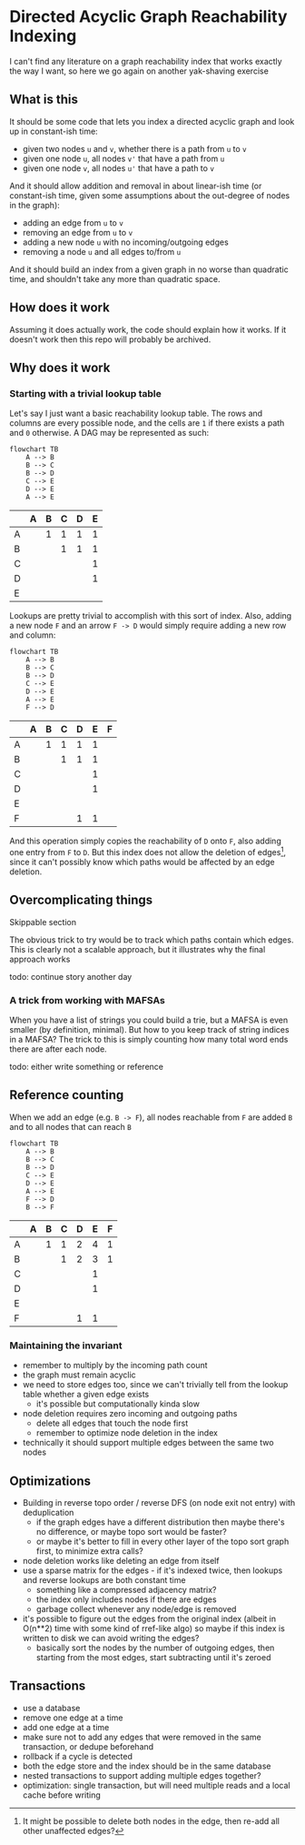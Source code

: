 # Directed Acyclic Graph Reachability Indexing

I can't find any literature on a graph reachability index that works exactly the way I want,
so here we go again on another yak-shaving exercise

## What is this

It should be some code that lets you index a directed acyclic graph and look up in constant-ish time:

* given two nodes `u` and `v`, whether there is a path from `u` to `v`
* given one node `u`, all nodes `v'` that have a path from `u`
* given one node `v`, all nodes `u'` that have a path to `v`

And it should allow addition and removal in about linear-ish time
(or constant-ish time, given some assumptions about the out-degree of nodes in the graph):

* adding an edge from `u` to `v`
* removing an edge from `u` to `v`
* adding a new node `u` with no incoming/outgoing edges
* removing a node `u` and all edges to/from `u`

And it should build an index from a given graph in no worse than quadratic time,
and shouldn't take any more than quadratic space.

## How does it work

Assuming it does actually work, the code should explain how it works.
If it doesn't work then this repo will probably be archived.

## Why does it work

### Starting with a trivial lookup table

Let's say I just want a basic reachability lookup table.
The rows and columns are every possible node, and the cells are `1` if there exists a path and `0` otherwise.
A DAG may be represented as such:

```mermaid
flowchart TB
    A --> B
    B --> C
    B --> D
    C --> E
    D --> E
    A --> E
```

|   | A | B | C | D | E |
|---|---|---|---|---|---|
| A |   | 1 | 1 | 1 | 1 |
| B |   |   | 1 | 1 | 1 |
| C |   |   |   |   | 1 |
| D |   |   |   |   | 1 |
| E |   |   |   |   |   |

Lookups are pretty trivial to accomplish with this sort of index.
Also, adding a new node `F` and an arrow `F -> D` would simply require adding a new row and column:

```mermaid
flowchart TB
    A --> B
    B --> C
    B --> D
    C --> E
    D --> E
    A --> E
    F --> D
```

|   | A | B | C | D | E | F |
|---|---|---|---|---|---|---|
| A |   | 1 | 1 | 1 | 1 |   |
| B |   |   | 1 | 1 | 1 |   |
| C |   |   |   |   | 1 |   |
| D |   |   |   |   | 1 |   |
| E |   |   |   |   |   |   |
| F |   |   |   | 1 | 1 |   |

And this operation simply copies the reachability of `D` onto `F`, also adding one entry from `F` to `D`.
But this index does not allow the deletion of edges[^footnote-edge-deletion-1],
since it can't possibly know which paths would be affected by an edge deletion.

[^footnote-edge-deletion-1]: It might be possible to delete both nodes in the edge,
then re-add all other unaffected edges?

## Overcomplicating things

Skippable section

The obvious trick to try would be to track which paths contain which edges.
This is clearly not a scalable approach, but it illustrates why the final approach works

todo: continue story another day

### A trick from working with MAFSAs

When you have a list of strings you could build a trie, but a MAFSA is even smaller (by definition, minimal).
But how to you keep track of string indices in a MAFSA?
The trick to this is simply counting how many total word ends there are after each node.

todo: either write something or reference

## Reference counting

When we add an edge (e.g. `B -> F`), all nodes reachable from `F` are added `B` and to all nodes that can reach `B`

```mermaid
flowchart TB
    A --> B
    B --> C
    B --> D
    C --> E
    D --> E
    A --> E
    F --> D
    B --> F
```

|   | A | B | C | D | E | F |
|---|---|---|---|---|---|---|
| A |   | 1 | 1 | 2 | 4 | 1 |
| B |   |   | 1 | 2 | 3 | 1 |
| C |   |   |   |   | 1 |   |
| D |   |   |   |   | 1 |   |
| E |   |   |   |   |   |   |
| F |   |   |   | 1 | 1 |   |

### Maintaining the invariant

* remember to multiply by the incoming path count
* the graph must remain acyclic
* we need to store edges too, since we can't trivially tell from the lookup table whether a given edge exists
    * it's possible but computationally kinda slow
* node deletion requires zero incoming and outgoing paths
    * delete all edges that touch the node first
    * remember to optimize node deletion in the index
* technically it should support multiple edges between the same two nodes

## Optimizations

* Building in reverse topo order / reverse DFS (on node exit not entry) with deduplication
    * if the graph edges have a different distribution then maybe there's no difference,
      or maybe topo sort would be faster?
    * or maybe it's better to fill in every other layer of the topo sort graph first, to minimize extra calls?
* node deletion works like deleting an edge from itself
* use a sparse matrix for the edges - if it's indexed twice, then lookups and reverse lookups are both constant time
    * something like a compressed adjacency matrix?
    * the index only includes nodes if there are edges
    * garbage collect whenever any node/edge is removed
* it's possible to figure out the edges from the original index (albeit in O(n**2) time with some kind of rref-like algo)
  so maybe if this index is written to disk we can avoid writing the edges?
    * basically sort the nodes by the number of outgoing edges, then starting from the most edges, start subtracting until it's zeroed

## Transactions

* use a database
* remove one edge at a time
* add one edge at a time
* make sure not to add any edges that were removed in the same transaction, or dedupe beforehand
* rollback if a cycle is detected
* both the edge store and the index should be in the same database
* nested transactions to support adding multiple edges together?
* optimization: single transaction, but will need multiple reads and a local cache before writing

